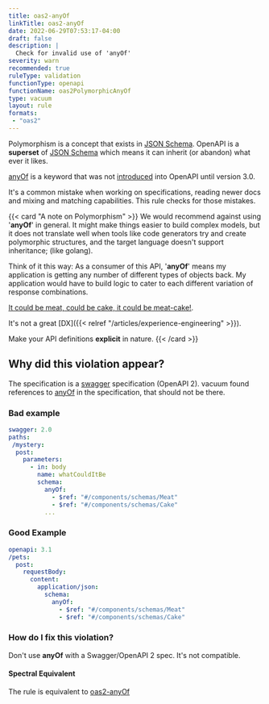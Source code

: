 ```yaml
---
title: oas2-anyOf
linkTitle: oas2-anyOf
date: 2022-06-29T07:53:17-04:00
draft: false
description: |
  Check for invalid use of 'anyOf' 
severity: warn
recommended: true
ruleType: validation
functionType: openapi
functionName: oas2PolymorphicAnyOf
type: vacuum
layout: rule
formats:
 - "oas2"
---
```


Polymorphism is a concept that exists in [JSON Schema](https://json-schema.org/). OpenAPI is a **superset** of 
[JSON Schema](https://json-schema.org/) which means it can inherit (or abandon) what ever it likes.

[anyOf](https://json-schema.org/understanding-json-schema/reference/combining.html#anyof) is a keyword that was not [introduced](https://swagger.io/docs/specification/data-models/oneof-anyof-allof-not/) 
into OpenAPI until version 3.0.

It's a common mistake when working on specifications, reading newer docs and mixing and matching capabilities. This 
rule checks for those mistakes.

{{< card "A note on Polymorphism" >}}
We would recommend against using '**anyOf**' in general. It might make things easier to build complex models, but it does not translate well 
when tools like code generators try and create polymorphic structures, and the target language doesn't support inheritance; (like golang).

Think of it this way: As a consumer of this API, '**anyOf**' means my application is getting any number of different types of objects back. My application
would have to build logic to cater to each different variation of response combinations. 

[It could be meat, could be cake, it could be meat-cake!](https://www.youtube.com/watch?v=aVgUzvxw7dk). 

It's not a great [DX]({{<  relref "/articles/experience-engineering" >}}). 

Make your API definitions **explicit** in nature.
{{< /card >}}

## Why did this violation appear?

The specification is a [swagger](https://swagger.io/docs/specification/2-0/basic-structure/) specification (OpenAPI 2). vacuum 
found references to [anyOf](https://json-schema.org/understanding-json-schema/reference/combining.html#anyof) in the specification, 
that should not be there. 

### Bad example

```yaml
swagger: 2.0
paths:
 /mystery:
  post:
    parameters:
      - in: body
        name: whatCouldItBe
        schema:
          anyOf:
            - $ref: "#/components/schemas/Meat"
            - $ref: "#/components/schemas/Cake" 
          ...
```
### Good Example

```yaml
openapi: 3.1
/pets:
  post:
    requestBody:
      content:
        application/json:
          schema:
            anyOf:
              - $ref: "#/components/schemas/Meat"
              - $ref: "#/components/schemas/Cake"
```

### How do I fix this violation?

Don't use **anyOf** with a Swagger/OpenAPI 2 spec. It's not compatible.

#### Spectral Equivalent

The rule is equivalent to [oas2-anyOf](https://meta.stoplight.io/docs/spectral/4dec24461f3af-open-api-rules#oas2-anyof)